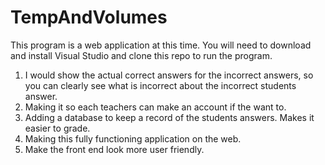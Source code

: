 # TempAndVolumes

This program is a web application at this time. You will need to download and install Visual Studio and clone this repo to run the program. 

1. I would show the actual correct answers for the incorrect answers, so you can clearly see what is incorrect about the incorrect students answer.
2. Making it so each teachers can make an account if the want to.
3. Adding a database to keep a record of the students answers. Makes it easier to grade. 
4. Making this fully functioning application on the web. 
5. Make the front end look more user friendly. 